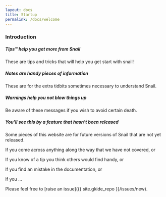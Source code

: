 ```yaml
---
layout: docs
title: Startup
permalink: /docs/welcome
---
```


### Introduction

<div class="note">
  <h5>Tips™ help you get more from Snail</h5>
  <p>These are tips and tricks that will help you get start with snail!</p>
</div>

<div class="note info">
  <h5>Notes are handy pieces of information</h5>
  <p>These are for the extra tidbits sometimes necessary to understand Snail.</p>
</div>

<div class="note warning">
  <h5>Warnings help you not blow things up</h5>
  <p>Be aware of these messages if you wish to avoid certain death.</p>
</div>

<div class="note unreleased">
  <h5>You'll see this by a feature that hasn't been released</h5>
  <p>Some pieces of this website are for future versions of Snail that
    are not yet released.</p>
</div>

If you come across anything along the way that we have not covered, or

If you know of a tip you think others would find handy, or

If you find an mistake in the documentation, or

If you ...

Please feel free to [raise an issue]({{ site.gkide_repo }}/issues/new).
